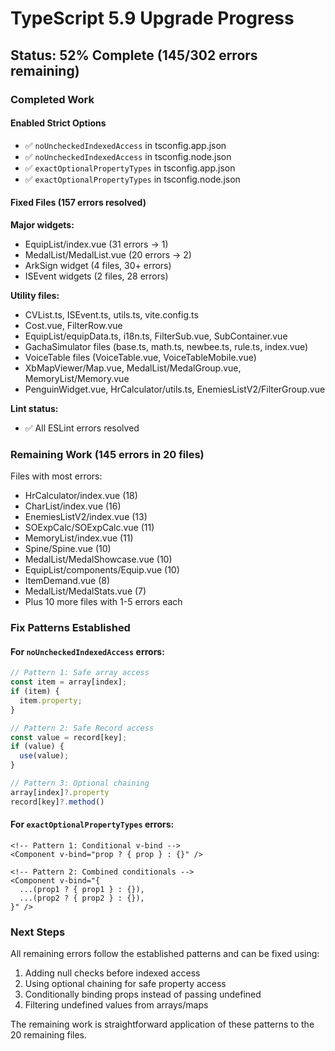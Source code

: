 # TypeScript 5.9 Upgrade Progress

## Status: 52% Complete (145/302 errors remaining)

### Completed Work

#### Enabled Strict Options
- ✅ `noUncheckedIndexedAccess` in tsconfig.app.json
- ✅ `noUncheckedIndexedAccess` in tsconfig.node.json  
- ✅ `exactOptionalPropertyTypes` in tsconfig.app.json
- ✅ `exactOptionalPropertyTypes` in tsconfig.node.json

#### Fixed Files (157 errors resolved)
**Major widgets:**
- EquipList/index.vue (31 errors → 1)
- MedalList/MedalList.vue (20 errors → 2)
- ArkSign widget (4 files, 30+ errors)
- ISEvent widgets (2 files, 28 errors)

**Utility files:**
- CVList.ts, ISEvent.ts, utils.ts, vite.config.ts
- Cost.vue, FilterRow.vue
- EquipList/equipData.ts, i18n.ts, FilterSub.vue, SubContainer.vue
- GachaSimulator files (base.ts, math.ts, newbee.ts, rule.ts, index.vue)
- VoiceTable files (VoiceTable.vue, VoiceTableMobile.vue)
- XbMapViewer/Map.vue, MedalList/MedalGroup.vue, MemoryList/Memory.vue
- PenguinWidget.vue, HrCalculator/utils.ts, EnemiesListV2/FilterGroup.vue

**Lint status:**
- ✅ All ESLint errors resolved

### Remaining Work (145 errors in 20 files)

Files with most errors:
- HrCalculator/index.vue (18)
- CharList/index.vue (16)
- EnemiesListV2/index.vue (13)
- SOExpCalc/SOExpCalc.vue (11)
- MemoryList/index.vue (11)
- Spine/Spine.vue (10)
- MedalList/MedalShowcase.vue (10)
- EquipList/components/Equip.vue (10)
- ItemDemand.vue (8)
- MedalList/MedalStats.vue (7)
- Plus 10 more files with 1-5 errors each

### Fix Patterns Established

#### For `noUncheckedIndexedAccess` errors:
```typescript
// Pattern 1: Safe array access
const item = array[index];
if (item) {
  item.property;
}

// Pattern 2: Safe Record access
const value = record[key];
if (value) {
  use(value);
}

// Pattern 3: Optional chaining
array[index]?.property
record[key]?.method()
```

#### For `exactOptionalPropertyTypes` errors:
```vue
<!-- Pattern 1: Conditional v-bind -->
<Component v-bind="prop ? { prop } : {}" />

<!-- Pattern 2: Combined conditionals -->
<Component v-bind="{
  ...(prop1 ? { prop1 } : {}),
  ...(prop2 ? { prop2 } : {}),
}" />
```

### Next Steps

All remaining errors follow the established patterns and can be fixed using:
1. Adding null checks before indexed access
2. Using optional chaining for safe property access
3. Conditionally binding props instead of passing undefined
4. Filtering undefined values from arrays/maps

The remaining work is straightforward application of these patterns to the 20 remaining files.
